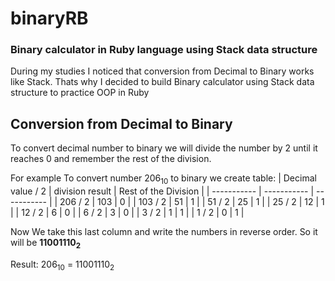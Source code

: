 # binaryRB
### Binary calculator in Ruby language using Stack data structure

During my studies I noticed that conversion from Decimal to Binary works like Stack. Thats why I decided to build Binary calculator using Stack data structure to practice OOP in Ruby

## Conversion from Decimal to Binary
To convert decimal number to binary we will divide the number by 2 until it reaches 0 and remember the rest of the division.

For example
To convert number 206<sub>10</sub> to binary we create table:
| Decimal value / 2 | division result | Rest of the Division |
| ----------- | ----------- | ----------- |
| 206 / 2 | 103 | 0 |
| 103 / 2 | 51 | 1 |
| 51 / 2 | 25 | 1 |
| 25 / 2 | 12 | 1 |
| 12 / 2 | 6 | 0 |
| 6 / 2 | 3 | 0 |
| 3 / 2 | 1 | 1 |
| 1 / 2 | 0 | 1 |

Now We take this last column and write the numbers in reverse order.
So it will be **11001110<sub>2</sub>**

Result: 206<sub>10</sub> = 11001110<sub>2</sub>
